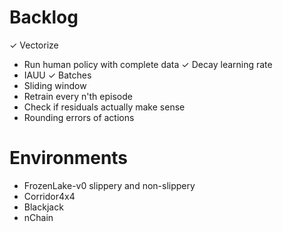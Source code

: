 # Backlog
 ✓ Vectorize
 - Run human policy with complete data
 ✓ Decay learning rate 
 - IAUU
 ✓ Batches 
 - Sliding window
 - Retrain every n'th episode
 - Check if residuals actually make sense
 - Rounding errors of actions


# Environments
 - FrozenLake-v0 slippery and non-slippery
 - Corridor4x4
 - Blackjack
 - nChain
